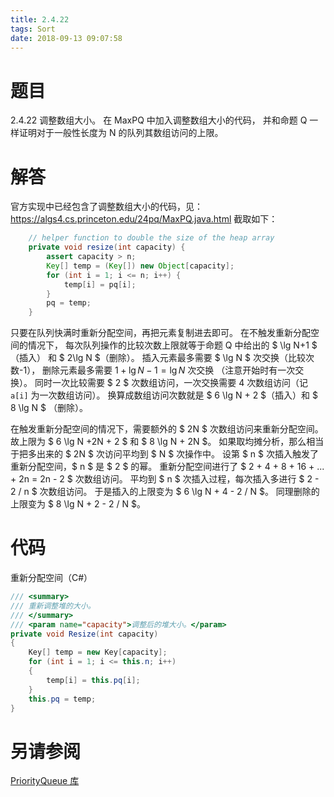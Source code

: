 ```yaml
---
title: 2.4.22
tags: Sort
date: 2018-09-13 09:07:58
---
```


# 题目

2.4.22
调整数组大小。
在 MaxPQ 中加入调整数组大小的代码，
并和命题 Q 一样证明对于一般性长度为 N 的队列其数组访问的上限。

# 解答

官方实现中已经包含了调整数组大小的代码，见：https://algs4.cs.princeton.edu/24pq/MaxPQ.java.html
截取如下：

```java
    // helper function to double the size of the heap array
    private void resize(int capacity) {
        assert capacity > n;
        Key[] temp = (Key[]) new Object[capacity];
        for (int i = 1; i <= n; i++) {
            temp[i] = pq[i];
        }
        pq = temp;
    }
```

只要在队列快满时重新分配空间，再把元素复制进去即可。
在不触发重新分配空间的情况下，
每次队列操作的比较次数上限就等于命题 Q 中给出的 $ \lg N+1 $（插入） 和 $ 2\lg N $（删除）。
插入元素最多需要 $ \lg N $ 次交换（比较次数-1），
删除元素最多需要 $1 + \lg N - 1 = \lg N$ 次交换 （注意开始时有一次交换）。
同时一次比较需要 $ 2 $ 次数组访问，一次交换需要 $4$ 次数组访问（记 `a[i]` 为一次数组访问）。
换算成数组访问次数就是 $ 6 \lg N + 2 $（插入）和 $ 8 \lg N $ （删除）。

在触发重新分配空间的情况下，需要额外的 $ 2N $ 次数组访问来重新分配空间。
故上限为 $ 6 \lg N +2N + 2 $ 和 $ 8 \lg N + 2N $。
如果取均摊分析，那么相当于把多出来的 $ 2N $ 次访问平均到 $ N $ 次操作中。
设第 $ n $ 次插入触发了重新分配空间，$ n $ 是 $ 2 $ 的幂。
重新分配空间进行了 $ 2 + 4 + 8 + 16 + ... + 2n = 2n - 2 $ 次数组访问。
平均到 $ n $ 次插入过程，每次插入多进行 $ 2 - 2 / n $ 次数组访问。
于是插入的上限变为 $ 6 \lg N + 4 - 2 / N $。
同理删除的上限变为 $ 8 \lg N + 2 - 2 / N $。

# 代码

重新分配空间（C#）

```csharp
/// <summary>
/// 重新调整堆的大小。
/// </summary>
/// <param name="capacity">调整后的堆大小。</param>
private void Resize(int capacity)
{
    Key[] temp = new Key[capacity];
    for (int i = 1; i <= this.n; i++)
    {
        temp[i] = this.pq[i];
    }
    this.pq = temp;
}
```

# 另请参阅

[PriorityQueue 库](https://alg4.ikesnowy.com/docs/api/PriorityQueue.html)